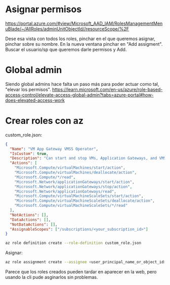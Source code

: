 # Asignar permisos

<https://portal.azure.com/#view/Microsoft_AAD_IAM/RolesManagementMenuBlade/~/AllRoles/adminUnitObjectId//resourceScope/%2F>

Dese esa vista con todos los roles, pinchar en el que queremos asignar, pinchar sobre su nombre.
En la nueva ventana pinchar en "Add assigment". Buscar el usuario/sp que queremos darle permisos y Add.

# Global admin

Siendo global admins hace falta un paso más para poder actuar como tal, "elevar los permisos".
<https://learn.microsoft.com/en-us/azure/role-based-access-control/elevate-access-global-admin?tabs=azure-portal#how-does-elevated-access-work>

# Crear roles con az

custom_role.json:

```json
{
  "Name": "VM App Gateway VMSS Operator",
  "IsCustom": true,
  "Description": "Can start and stop VMs, Application Gateways, and VMSS.",
  "Actions": [
    "Microsoft.Compute/virtualMachines/start/action",
    "Microsoft.Compute/virtualMachines/deallocate/action",
    "Microsoft.Compute/*/read",
    "Microsoft.Network/applicationGateways/start/action",
    "Microsoft.Network/applicationGateways/stop/action",
    "Microsoft.Network/applicationGateways/read",
    "Microsoft.Compute/virtualMachineScaleSets/start/action",
    "Microsoft.Compute/virtualMachineScaleSets/deallocate/action",
    "Microsoft.Compute/virtualMachineScaleSets/*/read"
  ],
  "NotActions": [],
  "DataActions": [],
  "NotDataActions": [],
  "AssignableScopes": ["/subscriptions/<your_subscription_id>"]
}
```

```bash
az role definition create --role-definition custom_role.json
```

Asignar:

```bash
az role assignment create --assignee <user_principal_name_or_object_id> --role "VM App Gateway VMSS Operator" --scope <scope>
```

Parece que los roles creados pueden tardar en aparecer en la web, pero usando la cli pude asginarlos sin problemas.
